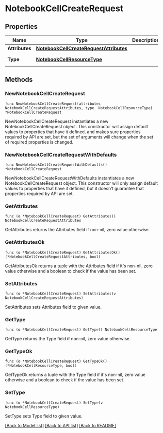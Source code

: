 # NotebookCellCreateRequest

## Properties

Name | Type | Description | Notes
---- | ---- | ----------- | ------
**Attributes** | [**NotebookCellCreateRequestAttributes**](NotebookCellCreateRequestAttributes.md) |  | 
**Type** | [**NotebookCellResourceType**](NotebookCellResourceType.md) |  | [default to NOTEBOOKCELLRESOURCETYPE_NOTEBOOK_CELLS]

## Methods

### NewNotebookCellCreateRequest

`func NewNotebookCellCreateRequest(attributes NotebookCellCreateRequestAttributes, type_ NotebookCellResourceType) *NotebookCellCreateRequest`

NewNotebookCellCreateRequest instantiates a new NotebookCellCreateRequest object.
This constructor will assign default values to properties that have it defined,
and makes sure properties required by API are set, but the set of arguments
will change when the set of required properties is changed.

### NewNotebookCellCreateRequestWithDefaults

`func NewNotebookCellCreateRequestWithDefaults() *NotebookCellCreateRequest`

NewNotebookCellCreateRequestWithDefaults instantiates a new NotebookCellCreateRequest object.
This constructor will only assign default values to properties that have it defined,
but it doesn't guarantee that properties required by API are set.

### GetAttributes

`func (o *NotebookCellCreateRequest) GetAttributes() NotebookCellCreateRequestAttributes`

GetAttributes returns the Attributes field if non-nil, zero value otherwise.

### GetAttributesOk

`func (o *NotebookCellCreateRequest) GetAttributesOk() (*NotebookCellCreateRequestAttributes, bool)`

GetAttributesOk returns a tuple with the Attributes field if it's non-nil, zero value otherwise
and a boolean to check if the value has been set.

### SetAttributes

`func (o *NotebookCellCreateRequest) SetAttributes(v NotebookCellCreateRequestAttributes)`

SetAttributes sets Attributes field to given value.


### GetType

`func (o *NotebookCellCreateRequest) GetType() NotebookCellResourceType`

GetType returns the Type field if non-nil, zero value otherwise.

### GetTypeOk

`func (o *NotebookCellCreateRequest) GetTypeOk() (*NotebookCellResourceType, bool)`

GetTypeOk returns a tuple with the Type field if it's non-nil, zero value otherwise
and a boolean to check if the value has been set.

### SetType

`func (o *NotebookCellCreateRequest) SetType(v NotebookCellResourceType)`

SetType sets Type field to given value.



[[Back to Model list]](../README.md#documentation-for-models) [[Back to API list]](../README.md#documentation-for-api-endpoints) [[Back to README]](../README.md)


